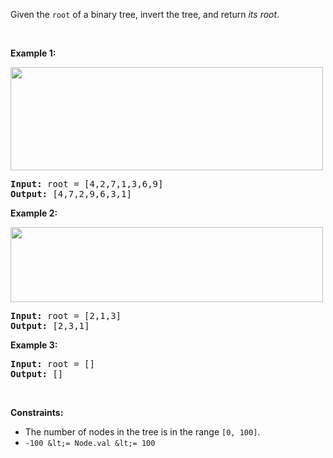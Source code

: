 Given the `` root `` of a binary tree, invert the tree, and return _its root_.

&nbsp;

__Example 1:__

<img alt="" src="https://assets.leetcode.com/uploads/2021/03/14/invert1-tree.jpg" style="width: 500px; height: 165px;"/>

<pre>
<strong>Input:</strong> root = [4,2,7,1,3,6,9]
<strong>Output:</strong> [4,7,2,9,6,3,1]
</pre>

__Example 2:__

<img alt="" src="https://assets.leetcode.com/uploads/2021/03/14/invert2-tree.jpg" style="width: 500px; height: 120px;"/>

<pre>
<strong>Input:</strong> root = [2,1,3]
<strong>Output:</strong> [2,3,1]
</pre>

__Example 3:__

<pre>
<strong>Input:</strong> root = []
<strong>Output:</strong> []
</pre>

&nbsp;

__Constraints:__

*   The number of nodes in the tree is in the range `` [0, 100] ``.
*   `` -100 &lt;= Node.val &lt;= 100 ``